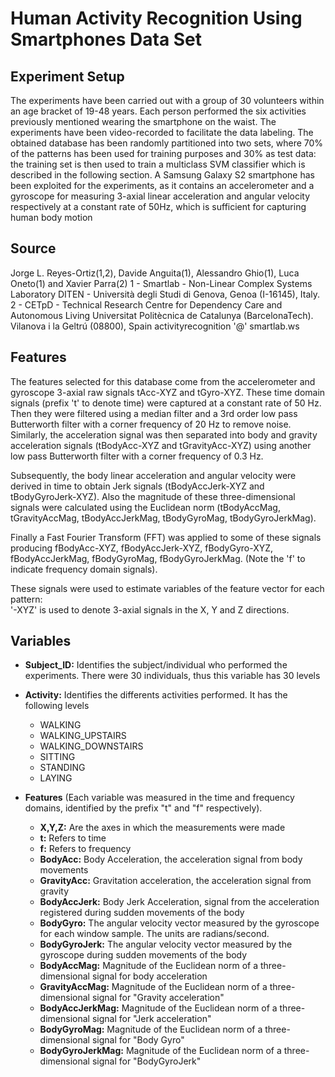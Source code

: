 # Human Activity Recognition Using Smartphones Data Set

## Experiment Setup

The experiments have been carried out with a group of 30 volunteers within an age bracket of 19-48 years. Each person performed the six activities previously mentioned wearing the smartphone on the waist. The experiments have been video-recorded to facilitate the data labeling. The obtained database has been randomly partitioned into two sets, where 70% of the patterns has been used for training purposes and 30% as test data: the training set is then used to train a multiclass SVM classifier which is described in the following section. A Samsung Galaxy S2 smartphone has been exploited for the experiments, as it contains an accelerometer and a gyroscope for measuring 3-axial linear acceleration and angular velocity respectively at a constant rate of 50Hz, which is sufficient for capturing human body motion


## Source
Jorge L. Reyes-Ortiz(1,2), Davide Anguita(1), Alessandro Ghio(1), Luca Oneto(1) and Xavier Parra(2)
1 - Smartlab - Non-Linear Complex Systems Laboratory
DITEN - Università degli Studi di Genova, Genoa (I-16145), Italy. 
2 - CETpD - Technical Research Centre for Dependency Care and Autonomous Living
Universitat Politècnica de Catalunya (BarcelonaTech). Vilanova i la Geltrú (08800), Spain
activityrecognition '@' smartlab.ws

## Features

The features selected for this database come from the accelerometer and gyroscope 3-axial raw signals tAcc-XYZ and tGyro-XYZ. These time domain signals (prefix 't' to denote time) were captured at a constant rate of 50 Hz. 
Then they were filtered using a median filter and a 3rd order low pass Butterworth filter with a corner frequency of 20 Hz to remove noise. 
Similarly, the acceleration signal was then separated into body and gravity acceleration signals (tBodyAcc-XYZ and tGravityAcc-XYZ) using another low pass Butterworth filter with a corner frequency of 0.3 Hz. 

Subsequently, the body linear acceleration and angular velocity were derived in time to obtain Jerk signals (tBodyAccJerk-XYZ and tBodyGyroJerk-XYZ).
Also the magnitude of these three-dimensional signals were calculated using the Euclidean norm (tBodyAccMag, tGravityAccMag, tBodyAccJerkMag, tBodyGyroMag, tBodyGyroJerkMag). 

Finally a Fast Fourier Transform (FFT) was applied to some of these signals producing fBodyAcc-XYZ, fBodyAccJerk-XYZ, fBodyGyro-XYZ, fBodyAccJerkMag, fBodyGyroMag, fBodyGyroJerkMag. (Note the 'f' to indicate frequency domain signals). 

These signals were used to estimate variables of the feature vector for each pattern:  
'-XYZ' is used to denote 3-axial signals in the X, Y and Z directions.

## Variables

- **Subject_ID:** Identifies the subject/individual who performed the experiments. There were 30 individuals, thus this variable has 30 levels
- **Activity:** Identifies the differents activities performed. It has the following levels
  - WALKING
  - WALKING_UPSTAIRS
  - WALKING_DOWNSTAIRS
  - SITTING
  - STANDING
  - LAYING

- **Features** (Each variable was measured in the time and frequency domains, identified by the prefix "t" and "f" respectively). 
  - **X,Y,Z:** Are the axes in which the measurements were made
  - **t:** Refers to time
  - **f:** Refers to frequency
  - **BodyAcc:** Body Acceleration, the acceleration signal from body movements
  - **GravityAcc:** Gravitation acceleration, the acceleration signal from gravity
  - **BodyAccJerk:** Body Jerk Acceleration, signal from the acceleration registered during sudden movements of the body
  - **BodyGyro:** The angular velocity vector measured by the gyroscope for each window sample. The units are radians/second.
  - **BodyGyroJerk:** The angular velocity vector measured by the gyroscope during sudden movements of the body
  - **BodyAccMag:** Magnitude of the Euclidean norm of a three-dimensional signal for body acceleration
  - **GravityAccMag:** Magnitude of the Euclidean norm of a three-dimensional signal for "Gravity acceleration"
  - **BodyAccJerkMag:** Magnitude of the Euclidean norm of a three-dimensional signal for "Jerk acceleration"
  - **BodyGyroMag:** Magnitude of the Euclidean norm of a three-dimensional signal for "Body Gyro"
  - **BodyGyroJerkMag:** Magnitude of the Euclidean norm of a three-dimensional signal for "BodyGyroJerk"

